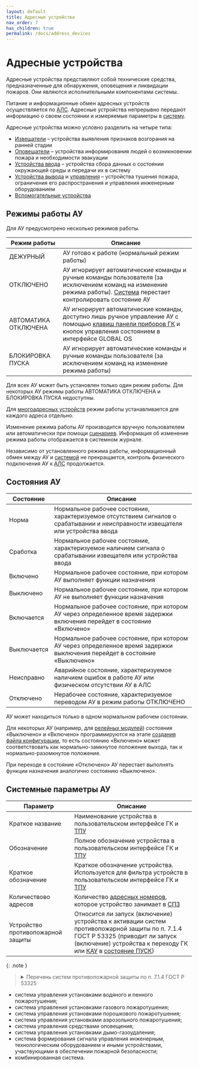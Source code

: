 ```yaml
---
layout: default
title: Адресные устройства
nav_order: 7
has_children: true
permalink: /docs/address_devices
---
```


# Адресные устройства
Адресные устройства представляют собой технические средства, предназначенные для обнаружения, оповещения и ликвидации пожаров. Они являются исполнительными компонентами системы. 

Питание и информационные обмен адресных устройств осуществляется по [АЛС]. Адресные устройства непрерывно передают информацию о своем состоянии и измеряемые параметры в [систему].

Адресные устройства можно условно разделить на четыре типа:
- [Извещатели] – устройства выявления признаков возгорания на ранней стадии
- [Оповещатели] – устройства информирования людей о возникновении пожара и необходимости эвакуации
- [Устройства ввода] – устройства сбора данных о состоянии окружающей среды и передачи их в систему
- [Устройства вывода] и [управления] – устройства тушения пожара, ограничения его распространения и управления инженерным оборудованием
- [Вспомогательные устройства]

## Режимы работы АУ
Для АУ предусмотрено несколько режимов работы.

<table> 
  <thead> 
    <tr> 
      <th style="text-align: center">Режим работы</th>
      <th style="text-align: center">Описание</th>
    </tr>
  </thead> 
  <tbody>
    <tr>
      <td id="режим_работы_ау_дежурный" style="text-align: left">ДЕЖУРНЫЙ</td>
      <td style="text-align: left">АУ готово к работе (нормальный режим работы)</td>
    </tr>
    <tr>
      <td id="режим_работы_ау_отключено" style="text-align: left">ОТКЛЮЧЕНО</td>
      <td style="text-align: left">АУ игнорирует автоматические команды и ручные команды пользователя (за исключением команд на изменение режима работы). <a href="/gk_manual/docs/global_system#спз-глобал">Система</a> перестает контролировать состояние АУ</td>
    </tr>
    <tr>
      <td id="режим_работы_ау_автоматика_отключена" style="text-align: left">АВТОМАТИКА ОТКЛЮЧЕНА</td>
      <td style="text-align: left">АУ игнорирует автоматические команды, доступно лишь ручное управление АУ с помощью <a href="/gk_manual/docs/gk/gk_control_panel#клавиши-управления">клавиш панели приборов ГК</a> и кнопок управления состоянием в интерфейсе GLOBAL OS</td>
    </tr>
    <tr>
      <td id="режим_работы_ау_блокировка_пуска" style="text-align: left">БЛОКИРОВКА ПУСКА</td>
      <td style="text-align: left">АУ игнорирует автоматические команды и ручные команды пользователя (за исключением команд на изменение режима работы)</td>
    </tr>
  </tbody>
</table>

Для всех АУ может быть установлен только один режим работы. Для некоторых АУ режимы работы АВТОМАТИКА ОТКЛЮЧЕНА и БЛОКИРОВКА ПУСКА недоступны.

Для [многоадресных устройств] режим работы устанавливается для каждого адреса отдельно.

Изменение режима работы АУ производится вручную пользователем или автоматически при помощи [сценариев]. Информация об изменение режима работы отображается в системном журнале.

Независимо от установленного режима работы, информационный обмен между АУ и [системой] не прекращается, контроль физического подключения АУ к [АЛС] продолжается.

## Состояния АУ

<table> 
  <thead> 
    <tr> 
      <th style="text-align: center">Состояние</th>
      <th style="text-align: center">Описание</th>
    </tr>
  </thead> 
  <tbody>
    <tr>
      <td id="состояние_ау_норма" style="text-align: left">Норма</td>
      <td style="text-align: left">Нормальное рабочее состояние, характеризуемое отсутствием сигналов о срабатывании и неисправности извещателя или устройства ввода</td>
    </tr> 
    <tr>
      <td id="состояние_ау_сработка" style="text-align: left">Сработка</td>
      <td style="text-align: left">Нормальное рабочее состояние, характеризуемое наличием сигнала о срабатывании извещателя или устройства ввода</td>
    </tr>
    <tr>
      <td id="состояние_ау_включено" style="text-align: left">Включено</td>
      <td style="text-align: left">Нормальное рабочее состояние, при котором АУ выполняет функции назначения</td>
    </tr>
    <tr>
      <td id="состояние_ау_выключено" style="text-align: left">Выключено</td>
      <td style="text-align: left">Нормальное рабочее состояние, при котором АУ не выполняет функции назначения</td>
    </tr>
    <tr>
      <td id="состояние_ау_включается" style="text-align: left">Включается</td>
      <td style="text-align: left">Нормальное рабочее состояние, при котором АУ через определенное время задержки включения перейдет в состояние «Включено»</td>
    </tr>
    <tr>
      <td id="состояние_ау_выключается" style="text-align: left">Выключается</td>
      <td style="text-align: left">Нормальное рабочее состояние, при котором АУ через определенное время задержки выключения перейдет в состояние «Выключено»</td>
    </tr>
    <tr>
      <td id="состояние_ау_неисправно" style="text-align: left">Неисправно</td>
      <td style="text-align: left">Аварийное состояние, характеризуемое наличием ошибок в работе АУ или физическом отсутствии АУ в АЛС</td>
    </tr>    
    <tr>
      <td id="состояние_ау_отключено" style="text-align: left">Отключено</td>
      <td style="text-align: left">Нерабочее состояние, характеризуемое переводом АУ в режим работы ОТКЛЮЧЕНО</td>
    </tr> 
  </tbody>
</table>

АУ может находиться только в одном нормальном рабочем состоянии. 

Для некоторых АУ (например, для [релейных модулей]) состояния «Выключено» и «Включено» программируются на этапе [создания файла конфигурации], то есть состоянию «Включено» может соответствовать как нормально-замкнутое положение выхода, так и нормально-разомкнутое положение.

При переходе в состояние «Отключено» АУ перестает выполнять функции назначения аналогично состоянию «Выключено».

## Системные параметры АУ
<table> 
  <thead> 
    <tr> 
      <th style="text-align: center">Параметр</th>
      <th style="text-align: center">Описание</th>
    </tr>
  </thead> 
  <tbody>
    <tr>
      <td id="краткое_название_устройства" style="text-align: left">Краткое название</td>
      <td style="text-align: left">Наименование устройства в пользовательском интерфейсе ГК и <a href="/gk_manual/docs/global_system/tpu">ТПУ</a></td>
    </tr>
    <tr>
      <td id="обозначение_устройства" style="text-align: left">Обозначение</td>
      <td style="text-align: left">Полное обозначение устройства в пользовательском интерфейсе ГК и <a href="/gk_manual/docs/global_system/tpu">ТПУ</a></td>
    </tr>
    <tr>
      <td id="краткое_обозначение_устройства" style="text-align: left">Краткое обозначение</td>
      <td style="text-align: left">Краткое обозначение устройства. Используется для фильтра устройств в пользовательском интерфейсе ГК и <a href="/gk_manual/docs/global_system/tpu">ТПУ</a></td>
    </tr>
    <tr>
      <td id="количество_адресов" style="text-align: left">Количествово адресов</td>
      <td style="text-align: left">Количество <a href="/gk_manual/docs/global_system#адресный-номер-ау">адресных номеров</a>, которое устройство занимает в <a href="/gk_manual/docs/global_system">СПЗ</a></td>
    </tr>
    <tr>
      <td id="устройство_противопожарной_защиты" style="text-align: left">Устройство противопожарной защиты</td>
      <td style="text-align: left">Относится ли запуск (включение) устройства к активации систем противопожарной защиты по п. 7.1.4 ГОСТ Р 53325 (приводит ли запуск (включение) устройства к переходу ГК или <a href="/gk_manual/docs/global_system/kau">КАУ</a> в <a href="/gk_manual/docs/intelligence/conditions#состояние_пуск">состояние ПУСК</a>)</td>
    </tr>
  </tbody>
</table>

{: .note }
> <details markdown="block"><summary>Перечень систем противопожарной защиты по п. 7.1.4 ГОСТ Р 53325</summary>
  - система управления установками водяного и пенного пожаротушения;
  - система управления установками газового пожаротушения;
  - система управления установками порошкового пожаротушения;
  - система управления установками аэрозольного пожаротушения;
  - система управления средствами оповещения;
  - система управления установками дымо-газоудаления;
  - система формирования сигнала управления инженерным, технологическим оборудованием и иными устройствами, участвующими в обеспечении пожарной безопасности;
  - комбинированная система.

[АЛС]: /gk_manual/docs/global_system/communications_lines#адресная-линия-связи
[систему]: /gk_manual/docs/global_system#спз-глобал
[системой]: /gk_manual/docs/global_system#спз-глобал
[Извещатели]: /gk_manual/docs/address_devices/detectors#извещатели
[Оповещатели]: /gk_manual/docs/address_devices/annunciators#оповещатели
[Устройства ввода]: /gk_manual/docs/address_devices/input_devices#устройства-ввода
[Устройства вывода]: /gk_manual/docs/address_devices/output_devices#устройства-вывода
[управления]: /gk_manual/docs/address_devices/control_devices#устройства-управления
[многоадресных устройств]: /gk_manual/docs/global_system/address_number#многоадресные-ау
[сценариев]: /gk_manual/docs/scenarios#сценарии
[Вспомогательные устройства]: /gk_manual/docs/address_devices/auxiliaries#вспомогательные-устройства
[релейных модулей]: /gk_manual/docs/address_devices/output_devices#модуль-релейный-рм1м-r2
[создания файла конфигурации]: /gk_manual/docs/global_system#конфигурирование

